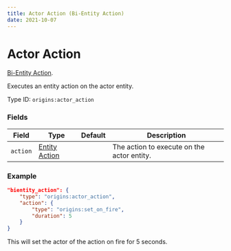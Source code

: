 ```yaml
---
title: Actor Action (Bi-Entity Action)
date: 2021-10-07
---
```

# Actor Action

[Bi-Entity Action](../bientity_actions.md).

Executes an entity action on the actor entity.

Type ID: `origins:actor_action`

### Fields

Field  | Type | Default | Description
-------|------|---------|-------------
`action` | [Entity Action](../entity_actions.md) | | The action to execute on the actor entity.

### Example

```json
"bientity_action": {
    "type": "origins:actor_action",
    "action": {
        "type": "origins:set_on_fire",
        "duration": 5
    }
}
```

This will set the actor of the action on fire for 5 seconds.
